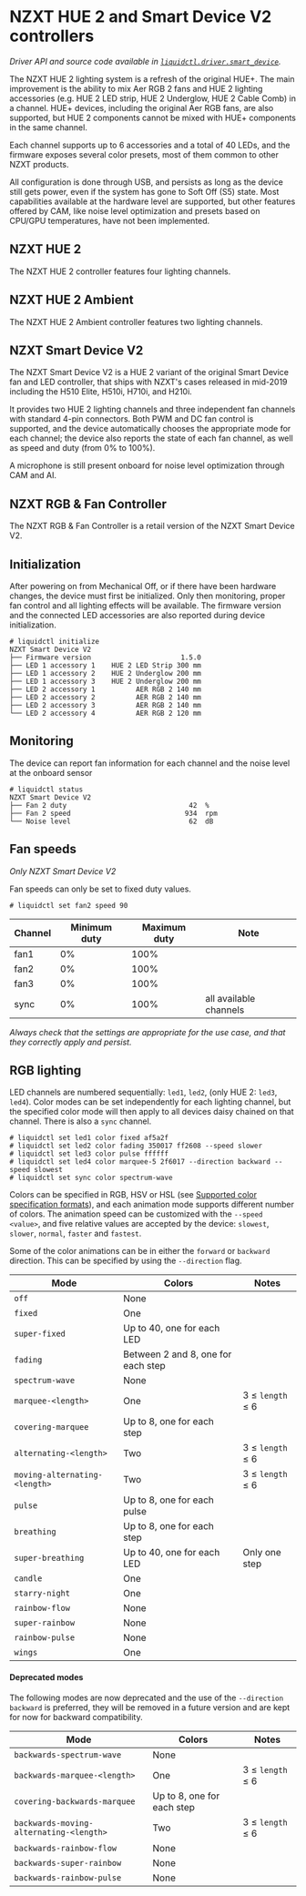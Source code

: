 # NZXT HUE 2 and Smart Device V2 controllers
_Driver API and source code available in [`liquidctl.driver.smart_device`](../liquidctl/driver/smart_device.py)._

The NZXT HUE 2 lighting system is a refresh of the original HUE+.  The main improvement is the ability to mix Aer RGB 2 fans and HUE 2 lighting accessories (e.g. HUE 2 LED strip, HUE 2 Underglow, HUE 2 Cable Comb) in a channel.  HUE+ devices, including the original Aer RGB fans, are also supported, but HUE 2 components cannot be mixed with HUE+ components in the same channel.

Each channel supports up to 6 accessories and a total of 40 LEDs, and the firmware exposes several color presets, most of them common to other NZXT products.

All configuration is done through USB, and persists as long as the device still gets power, even if the system has gone to Soft Off (S5) state.  Most capabilities available at the hardware level are supported, but other features offered by CAM, like noise level optimization and presets based on CPU/GPU temperatures, have not been implemented.


## NZXT HUE 2

The NZXT HUE 2 controller features four lighting channels.


## NZXT HUE 2 Ambient

The NZXT HUE 2 Ambient controller features two lighting channels.


## NZXT Smart Device V2

The NZXT Smart Device V2 is a HUE 2 variant of the original Smart Device fan and LED controller, that ships with NZXT's cases released in mid-2019 including the H510 Elite, H510i, H710i, and H210i.

It provides two HUE 2 lighting channels and three independent fan channels with standard 4-pin connectors.  Both PWM and DC fan control is supported, and the device automatically chooses the appropriate mode for each channel; the device also reports the state of each fan channel, as well as speed and duty (from 0% to 100%).

A microphone is still present onboard for noise level optimization through CAM and AI.


## NZXT RGB & Fan Controller

The NZXT RGB & Fan Controller is a retail version of the NZXT Smart Device V2.


## Initialization

After powering on from Mechanical Off, or if there have been hardware changes, the device must first be initialized.  Only then monitoring, proper fan control and all lighting effects will be available.  The firmware version and the connected LED accessories are also reported during device initialization.

```
# liquidctl initialize
NZXT Smart Device V2
├── Firmware version                      1.5.0  
├── LED 1 accessory 1    HUE 2 LED Strip 300 mm  
├── LED 1 accessory 2    HUE 2 Underglow 200 mm  
├── LED 1 accessory 3    HUE 2 Underglow 200 mm  
├── LED 2 accessory 1          AER RGB 2 140 mm  
├── LED 2 accessory 2          AER RGB 2 140 mm  
├── LED 2 accessory 3          AER RGB 2 140 mm  
└── LED 2 accessory 4          AER RGB 2 120 mm  
```


## Monitoring

The device can report fan information for each channel and the noise level at the onboard sensor

```
# liquidctl status
NZXT Smart Device V2
├── Fan 2 duty                              42  %
├── Fan 2 speed                            934  rpm
└── Noise level                             62  dB
```


## Fan speeds

_Only NZXT Smart Device V2_

Fan speeds can only be set to fixed duty values.

```
# liquidctl set fan2 speed 90
```

| Channel | Minimum duty | Maximum duty | Note |
| --- | --- | --- | - |
| fan1 | 0% | 100% ||
| fan2 | 0% | 100% ||
| fan3 | 0% | 100% ||
| sync | 0% | 100% | all available channels |

*Always check that the settings are appropriate for the use case, and that they correctly apply and persist.*


## RGB lighting

LED channels are numbered sequentially: `led1`, `led2`, (only HUE 2: `led3`, `led4`).  Color modes can be set independently for each lighting channel, but the specified color mode will then apply to all devices daisy chained on that channel.  There is also a `sync` channel.

```
# liquidctl set led1 color fixed af5a2f
# liquidctl set led2 color fading 350017 ff2608 --speed slower
# liquidctl set led3 color pulse ffffff
# liquidctl set led4 color marquee-5 2f6017 --direction backward --speed slowest
# liquidctl set sync color spectrum-wave
```

Colors can be specified in RGB, HSV or HSL (see [Supported color specification formats](../README.md#supported-color-specification-formats)), and each animation mode supports different number of colors.  The animation speed can be customized with the `--speed <value>`, and five relative values are accepted by the device: `slowest`, `slower`, `normal`, `faster` and `fastest`.

Some of the color animations can be in either the `forward` or `backward` direction.
This can be specified by using the `--direction` flag.

| Mode | Colors | Notes |
| --- | --- | --- |
| `off` | None |
| `fixed` | One |
| `super-fixed` | Up to 40, one for each LED |
| `fading` | Between 2 and 8, one for each step |
| `spectrum-wave` | None |
| `marquee-<length>` | One | 3 ≤ `length` ≤ 6 |
| `covering-marquee` | Up to 8, one for each step |
| `alternating-<length>` | Two | 3 ≤ `length` ≤ 6 |
| `moving-alternating-<length>` | Two | 3 ≤ `length` ≤ 6 |
| `pulse` | Up to 8, one for each pulse |
| `breathing` | Up to 8, one for each step |
| `super-breathing` | Up to 40, one for each LED | Only one step |
| `candle` | One |
| `starry-night` | One |
| `rainbow-flow` | None |
| `super-rainbow` | None |
| `rainbow-pulse` | None |
| `wings` | One |

#### Deprecated modes

The following modes are now deprecated and the use of the `--direction backward` is preferred,
they will be removed in a future version and are kept for now for backward compatibility.

| Mode | Colors | Notes |
| --- | --- | --- |
| `backwards-spectrum-wave` | None |
| `backwards-marquee-<length>` | One | 3 ≤ `length` ≤ 6 |
| `covering-backwards-marquee` | Up to 8, one for each step |
| `backwards-moving-alternating-<length>` | Two | 3 ≤ `length` ≤ 6 |
| `backwards-rainbow-flow` | None |
| `backwards-super-rainbow` | None |
| `backwards-rainbow-pulse` | None |
